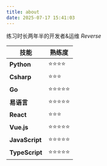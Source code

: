 ```yaml
---
title: about
date: 2025-07-17 15:41:03
---
```


练习时长两年半的开发者&运维 _Reverse_

| 技能           | 熟练度          |
| -------------- | --------------- |
| **Python**     | ⭐️⭐️⭐️⭐️    |
| **Csharp**     | ⭐️⭐️⭐️       |
| **Go**         | ⭐️⭐️⭐️⭐️⭐️ |
| **易语言**     | ⭐️⭐️⭐️⭐️⭐️ |
| **React**      | ⭐️⭐️⭐️       |
| **Vue.js**     | ⭐️⭐️⭐️⭐️⭐️ |
| **JavaScript** | ⭐️⭐️⭐️⭐️⭐️ |
| **TypeScript** | ⭐️⭐️⭐️⭐️⭐️ |
